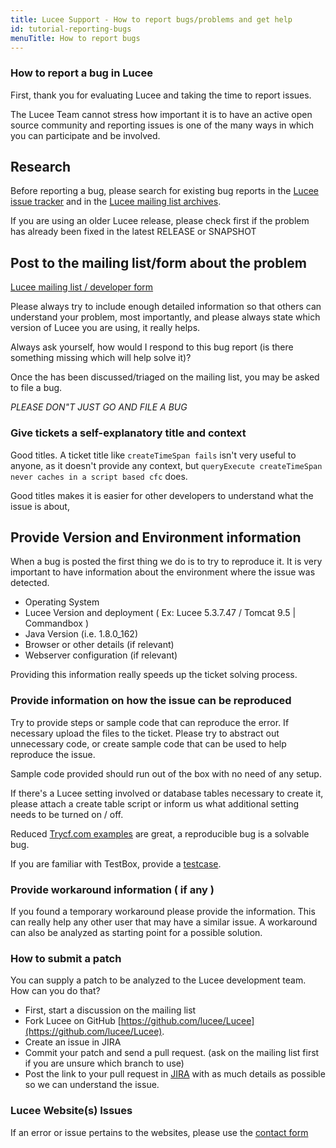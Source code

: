 ```yaml
---
title: Lucee Support - How to report bugs/problems and get help
id: tutorial-reporting-bugs
menuTitle: How to report bugs
---
```


### How to report a bug in Lucee ###

First, thank you for evaluating Lucee and taking the time to report issues. 

The Lucee Team cannot stress how important it is to have an active open source community and reporting issues is one of the many ways in which you can participate and be involved.

## Research

Before reporting a bug, please search for existing bug reports in the [Lucee issue tracker](https://luceeserver.atlassian.net/) and in the [Lucee mailing list archives](https://dev.lucee.org).

If you are using an older Lucee release, please check first if the problem has already been fixed in the latest RELEASE or SNAPSHOT

## Post to the mailing list/form about the problem

[Lucee mailing list / developer form](https://dev.lucee.org)

Please always try to include enough detailed information so that others can understand your problem, most importantly, and please always state which version of Lucee you are using, it really helps.

Always ask yourself, how would I respond to this bug report (is there something missing which will help solve it)?

Once the has been discussed/triaged on the mailing list, you may be asked to file a bug.

*PLEASE DON"T JUST GO AND FILE A BUG* 

### Give tickets a self-explanatory title and context ###

Good titles. A ticket title like `createTimeSpan fails` isn't very useful to anyone, as it doesn't provide any context, but `queryExecute createTimeSpan never caches in a script based cfc` does.

Good titles makes it is easier for other developers to understand what the issue is about, 

## Provide Version and Environment information ##

When a bug is posted the first thing we do is to try to reproduce it. It is very important to have information about the environment where the issue was detected.

* Operating System
* Lucee Version and deployment ( Ex: Lucee 5.3.7.47 / Tomcat 9.5 | Commandbox )
* Java Version (i.e. 1.8.0_162)
* Browser or other details (if relevant)
* Webserver configuration (if relevant)

Providing this information really speeds up the ticket solving process.

### Provide information on how the issue can be reproduced ###

Try to provide steps or sample code that can reproduce the error. If necessary upload the files to the ticket. Please try to abstract out unnecessary code, or create sample code that can be used to help reproduce the issue.

Sample code provided should run out of the box with no need of any setup. 

If there's a Lucee setting involved or database tables necessary to create it, please attach a create table script or inform us what additional setting needs to be turned on / off.

Reduced [Trycf.com examples](https://trycf.com) are great, a reproducible bug is a solvable bug.

If you are familiar with TestBox, provide a [testcase](https://github.com/lucee/Lucee/tree/6.0/test).

### Provide workaround information ( if any ) ###

If you found a temporary workaround please provide the information. This can really help any other user that may have a similar issue. A workaround can also be analyzed as starting point for a possible solution.

### How to submit a patch ###

You can supply a patch to be analyzed to the Lucee development team. How can you do that?

* First, start a discussion on the mailing list
* Fork Lucee on GitHub
[https://github.com/lucee/Lucee](https://github.com/lucee/Lucee).
* Create an issue in JIRA
* Commit your patch and send a pull request. (ask on the mailing list first if you are unsure which branch to use)
* Post the link to your pull request in [JIRA](https://luceeserver.atlassian.net/) with as much details as possible so we can understand the issue.

### Lucee Website(s) Issues ###

If an error or issue pertains to the websites, please use the [contact form](https://lucee.org/contact.html)
